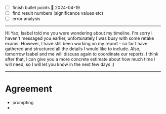 - [ ] finish bullet points 📅 2024-04-19 
- [ ] find result numbers (significance values etc)
- [ ] error analysis

----

Hi Yao, Isabel told me you were wondering about my timeline. I'm sorry I haven't messaged you earlier, unfortunately I was busy with some retake exams. However, I have still been working on my report - so far I have gathered and structured all the details I would like to include. Also, tomorrow Isabel and me will discuss again to coordinate our reports. I think after that, I can give you a more concrete estimate about how much time I will need, so I will let you know in the next few days :) 

-----

# Agreement

- prompting
- 
